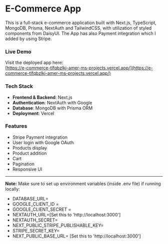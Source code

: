 # E-Commerce App

This is a full-stack e-commerce application built with Next.js, TypeScript, MongoDB, Prisma, NextAuth and TailwindCSS, with utilization of styled components from DaisyUI. The App has also Payment integration which I added by using Stripe.

### Live Demo

Visit the deployed app here:  
[https://e-commerce-tlfqbzlkj-amer-ms-projects.vercel.app/](https://e-commerce-tlfqbzlkj-amer-ms-projects.vercel.app/)

### Tech Stack

- **Frontend & Backend**: Next.js
- **Authentication**: NextAuth with Google
- **Database**: MongoDB with Prisma ORM
- **Deployment**: Vercel

### Features

- Stripe Payment integration
- User login with Google OAuth
- Products display
- Product addition 
- Cart
- Pagination
- Responsive UI

---

**Note:** Make sure to set up environment variables (inside .env file) if running locally:
- DATABASE_URL= 
- GOOGLE_CLIENT_ID =
- GOOGLE_CLIENT_SECRET =
- NEXTAUTH_URL=\[Set this to 'http://localhost:3000']
- NEXTAUTH_SECRET=
- NEXT_PUBLIC_STRIPE_PUBLISHABLE_KEY=
- STRIPE_SECRET_KEY=
- NEXT_PUBLIC_BASE_URL= \[Set this to 'http://localhost:3000']